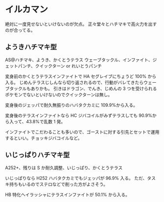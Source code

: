 # イルカマン

絶対に一度見せないといけないのが欠点。
正々堂々とハチマキで高火力を出すのが合ってる。


## ようきハチマキ型

AS@ハチマキ、ようき、かくとうテラス
ウェーブタックル、インファイト、ジェットパンチ、クイックターン or れいとうパンチ

変身前のかくとうテラスインファイトで HA セグレイブにちょうど 100% から入る。
じめんテラスじしんなら切り返されるので、行動がバレてきたらウェーブタックルもありかも。
引きはドラゴン、でんき、じめんの 3 つを受けられるポケモンでないといけないのでクイックターンは無し。

変身後のジェッパで耐久無振りのハバタクカミに 109.9%から入る。

変身後のテラスインファイトなら HC ジバコイルがみずテラスしても 90.9%から入って、43.8%で乱数 1 発。

インファイトでこだわることも多いので、ゴーストに対する引先とセットで運用するといい。チョッキジバコイルなど。

## いじっぱりハチマキ型

A252+、残りは S か耐久調整、いじっぱり、かくとうテラス

いじっぱりなら H252 ハバタクカミでもジェッパが 96.9% 入る。
ただ、タスキ持ちもいるのでステロなどで削った方がよさそう。

HB 特化ヘイラッシャにテラスインファイトが 50.1% から入る。
